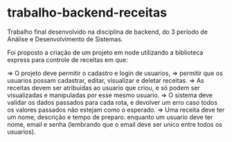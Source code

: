 # trabalho-backend-receitas

Trabalho final desenvolvido na disciplina de backend, do 3 período de Análise e Desenvolvimento de Sistemas.


Foi proposto a criação de um projeto em node utilizando a biblioteca express para controle de receitas em que:

=> O projeto deve permitir o cadastro e login de usuarios,
=> permitir que os usuarios possam cadastrar, editar, visualizar e deletar receitas.
=> As receitas devem ser atribuidas ao usuario que criou, e só podem ser visualizadas e manipuladas por esse mesmo usuario.
=> O sistema deve validar os dados passados para cada rota, e devolver um erro caso todos os valores passados não estejam como o esperado.
=> Uma receita deve ter um nome, descrição e tempo de preparo. enquanto um usuario deve ter nome, email e senha (lembrando que o email deve ser unico entre todos os usuarios).
